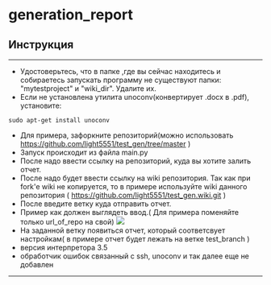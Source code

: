 # generation_report
## Инструкция
***
* Удостоверьтесь, что в папке ,где вы сейчас находитесь и собираетесь запускать программу не существуют папки: "mytestproject" и "wiki_dir". Удалите их.
* Если не установлена утилита unoconv(конвертирует .docx в .pdf), установите:
```
sudo apt-get install unoconv
```
* Для примера, зафоркните репозиторий(можно использовать  https://github.com/light5551/test_gen/tree/master )
* Запуск происходит из файла main.py 
* После надо ввести ссылку на репозиторий, куда вы хотите залить отчет.
* После надо будет ввести ссылку на wiki репозитория. Так как при fork'e wiki не копируется, то в примере используйте wiki данного репозитория ( https://github.com/light5551/test_gen.wiki.git )
* После введите ветку куда отправить отчет.
* Пример как должен выглядеть ввод.( Для примера поменяйте только url_of_repo на свой)
![](https://github.com/light5551/test_gen/blob/test_branch/report_images/%D0%A1%D0%BD%D0%B8%D0%BC%D0%BE%D0%BA%20%D1%8D%D0%BA%D1%80%D0%B0%D0%BD%D0%B0%20%D0%BE%D1%82%202019-02-22%2014-02-17.png?raw=true)
* На заданной ветку появиться отчет, который соответсвует настройкам( в примере отчет будет лежать на ветке test_branch )
* версия интерпретора 3.5
* обработчик ошибок связанный с ssh, unoconv  и так далее еще не добавлен 
____________________
